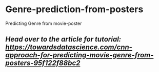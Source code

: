 # Genre-prediction-from-posters
Predicting Genre from movie-poster

## *Head over to the article for tutorial: https://towardsdatascience.com/cnn-approach-for-predicting-movie-genre-from-posters-95f122f88bc2*
